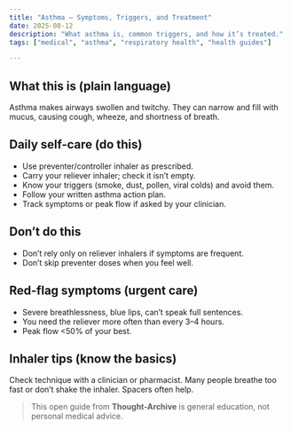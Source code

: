```yaml
---
title: "Asthma — Symptoms, Triggers, and Treatment"
date: 2025-08-12
description: "What asthma is, common triggers, and how it’s treated."
tags: ["medical", "asthma", "respiratory health", "health guides"]

---
```


## What this is (plain language)
Asthma makes airways swollen and twitchy. They can narrow and fill with mucus, causing cough, wheeze, and shortness of breath.

## Daily self-care (do this)
- Use preventer/controller inhaler as prescribed.
- Carry your reliever inhaler; check it isn’t empty.
- Know your triggers (smoke, dust, pollen, viral colds) and avoid them.
- Follow your written asthma action plan.
- Track symptoms or peak flow if asked by your clinician.

## Don’t do this
- Don’t rely only on reliever inhalers if symptoms are frequent.
- Don’t skip preventer doses when you feel well.

## Red-flag symptoms (urgent care)
- Severe breathlessness, blue lips, can’t speak full sentences.
- You need the reliever more often than every 3–4 hours.
- Peak flow <50% of your best.

## Inhaler tips (know the basics)
Check technique with a clinician or pharmacist. Many people breathe too fast or don’t shake the inhaler. Spacers often help.

> This open guide from **Thought-Archive** is general education, not personal medical advice.
